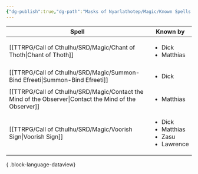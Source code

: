 ```yaml
---
{"dg-publish":true,"dg-path":"Masks of Nyarlathotep/Magic/Known Spells.md","permalink":"/masks-of-nyarlathotep/magic/known-spells/","pinned":true,"tags":["TTRPG/Games/MoN"]}
---
```


| Spell                                                                                                     | Known by                                                              |
| --------------------------------------------------------------------------------------------------------- | --------------------------------------------------------------------- |
| [[TTRPG/Call of Cthulhu/SRD/Magic/Chant of Thoth\|Chant of Thoth]]                                     | <ul><li>Dick</li><li>Matthias</li></ul>                               |
| [[TTRPG/Call of Cthulhu/SRD/Magic/Summon-Bind Efreeti\|Summon-Bind Efreeti]]                           | <ul><li>Dick</li></ul>                                                |
| [[TTRPG/Call of Cthulhu/SRD/Magic/Contact the Mind of the Observer\|Contact the Mind of the Observer]] | <ul><li>Matthias</li></ul>                                            |
| [[TTRPG/Call of Cthulhu/SRD/Magic/Voorish Sign\|Voorish Sign]]                                         | <ul><li>Dick</li><li>Matthias</li><li>Zasu</li><li>Lawrence</li></ul> |

{ .block-language-dataview}